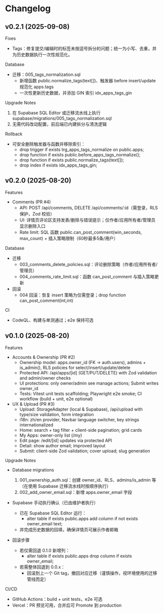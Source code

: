 # Changelog

## v0.2.1 (2025-09-08)

Fixes
- Tags：修复提交/编辑时的标签未按逗号拆分的问题；统一为小写、去重，并为历史数据执行一次性规范化。

Database
- 迁移：005_tags_normalization.sql
  - 新增函数 public.normalize_tags(text[])、触发器 before insert/update 规范化 apps.tags
  - 一次性更新历史数据，并添加 GIN 索引 idx_apps_tags_gin

Upgrade Notes
1) 在 Supabase SQL Editor 或迁移流水线上执行 supabase/migrations/005_tags_normalization.sql
2) 无需代码改动配置，前后端已内建拆分与清洗逻辑

Rollback
- 可安全删除触发器与函数并移除索引：
  - drop trigger if exists trg_apps_tags_normalize on public.apps;
  - drop function if exists public.before_apps_tags_normalize();
  - drop function if exists public.normalize_tags(text[]);
  - drop index if exists idx_apps_tags_gin;

## v0.2.0 (2025-08-20)

Features
- Comments (PR #4)
  - API: POST /api/comments, DELETE /api/comments/:id（需登录，RLS 保护，Zod 校验）
  - UI: 详情页评论区支持发表/删除与错误提示；仅作者/应用所有者/管理员显示删除入口
  - Rate limit: SQL 函数 public.can_post_comment(win_seconds, max_count) + 插入策略限制（60秒最多5条/用户）

Database
- 迁移
  - 003_comments_delete_policies.sql：评论删除策略（作者/应用所有者/管理员）
  - 004_comments_rate_limit.sql：函数 can_post_comment 与插入策略更新
- 回滚
  - 004 回滚：恢复 insert 策略为仅需登录；drop function can_post_comment(int,int)

CI
- CodeQL、构建与单测通过；e2e 保持可选

## v0.1.0 (2025-08-20)

Features
- Accounts & Ownership (PR #2)
  - Ownership model: apps.owner_id (FK -> auth.users), admins + is_admin(), RLS policies for select/insert/update/delete
  - Protected API: /api/apps/[id] (GET/PUT/DELETE) with Zod validation and admin/owner checks
  - UI protections: only owner/admin see manage actions; Submit writes owner_id
  - Tests: Vitest unit tests scaffolding; Playwright e2e smoke; CI workflow (build + unit, e2e optional)
- UX & Upload (PR #3)
  - Upload: StorageAdapter (local & Supabase), /api/upload with type/size validation, form integration
  - i18n: zh/en provider, Navbar language switcher, key strings internationalized
  - Home: search + tag filter + client-side pagination; grid cards
  - My Apps: owner-only list (/my)
  - Edit page: /edit/[id] updates via protected API
  - Detail: show author email; improved layout
  - Submit: client-side Zod validation; cover upload; slug generation

Upgrade Notes
- Database migrations
  1) 001_ownership_auth.sql：创建 owner_id、RLS、admins/is_admin 等（在使用 Supabase 迁移流水线时按顺序执行）
  2) 002_add_owner_email.sql：新增 apps.owner_email 字段

- Supabase 手动执行确认（已由维护者执行）
  - 已在 Supabase SQL Editor 运行：
    - alter table if exists public.apps add column if not exists owner_email text;
  - 并完成历史数据的回填，确保详情页可展示作者邮箱

- 回滚步骤
  - 若仅需回退 0.1.0 新增列：
    - alter table if exists public.apps drop column if exists owner_email;
  - 若需整体回退到 0.0.x：
    - 回滚到上一个 Git tag，撤回对应迁移（谨慎操作，视环境使用的迁移管线而定）

CI/CD
- GitHub Actions：build + unit tests，e2e 可选
- Vercel：PR 预览可用，合并后可 Promote 到 production

